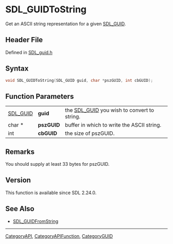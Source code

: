 # SDL_GUIDToString

Get an ASCII string representation for a given [SDL_GUID](SDL_GUID).

## Header File

Defined in [SDL_guid.h](https://github.com/libsdl-org/SDL/blob/SDL2/include/SDL_guid.h)

## Syntax

```c
void SDL_GUIDToString(SDL_GUID guid, char *pszGUID, int cbGUID);
```

## Function Parameters

|                      |             |                                                         |
| -------------------- | ----------- | ------------------------------------------------------- |
| [SDL_GUID](SDL_GUID) | **guid**    | the [SDL_GUID](SDL_GUID) you wish to convert to string. |
| char *               | **pszGUID** | buffer in which to write the ASCII string.              |
| int                  | **cbGUID**  | the size of pszGUID.                                    |

## Remarks

You should supply at least 33 bytes for pszGUID.

## Version

This function is available since SDL 2.24.0.

## See Also

- [SDL_GUIDFromString](SDL_GUIDFromString)

----
[CategoryAPI](CategoryAPI), [CategoryAPIFunction](CategoryAPIFunction), [CategoryGUID](CategoryGUID)

